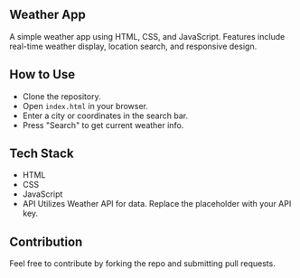 
## Weather App

A simple weather app using HTML, CSS, and JavaScript. Features include real-time weather display, location search, and responsive design.

## How to Use
* Clone the repository.
* Open `index.html` in your browser.
* Enter a city or coordinates in the search bar.
* Press "Search" to get current weather info.

## Tech Stack
* HTML
* CSS
* JavaScript
* API
Utilizes Weather API for data. Replace the placeholder with your API key.

## Contribution
Feel free to contribute by forking the repo and submitting pull requests.
